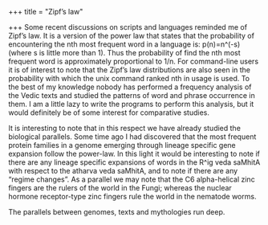+++
title = "Zipf’s law"

+++
Some recent discussions on scripts and languages reminded me of Zipf’s
law. It is a version of the power law that states that the probability
of encountering the nth most frequent word in a language is: p(n)=n^(-s)
(where s is little more than 1). Thus the probability of find the nth
most frequent word is approximately proportional to 1/n. For
command-line users it is of interest to note that the Zipf’s law
distributions are also seen in the probability with which the unix
command ranked nth in usage is used. To the best of my knowledge nobody
has performed a frequency analysis of the Vedic texts and studied the
patterns of word and phrase occurrence in them. I am a little lazy to
write the programs to perform this analysis, but it would definitely be
of some interest for comparative studies.

It is interesting to note that in this respect we have already studied
the biological parallels. Some time ago I had discovered that the most
frequent protein families in a genome emerging through lineage specific
gene expansion follow the power-law. In this light it would be
interesting to note if there are any lineage specific expansions of
words in the R^ig veda saMhitA with respect to the atharva veda saMhitA,
and to note if there are any “regime changes”. As a parallel we may note
that the C6 alpha-helical zinc fingers are the rulers of the world in
the Fungi; whereas the nuclear hormone receptor-type zinc fingers rule
the world in the nematode worms.

The parallels between genomes, texts and mythologies run deep.
